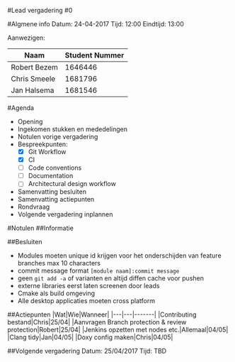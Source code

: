 #Lead vergadering #0

#Algmene info
Datum:		24-04-2017
Tijd:		12:00
Eindtijd:	13:00

Aanwezigen:

| Naam | Student Nummer |
|--------|--------------|
|Robert Bezem|1646446|
|Chris Smeele|1681796|
|Jan Halsema|1681546|

#Agenda
- Opening
- Ingekomen stukken en mededelingen
- Notulen vorige vergadering
-	Bespreekpunten:
	- [x] Git Workflow
	- [x] CI
	- [ ] Code conventions
	- [ ] Documentation
	- [ ] Architectural design workflow
- Samenvatting besluiten
- Samenvatting actiepunten
- Rondvraag
- Volgende vergadering inplannen

#Notulen
##Informatie

##Besluiten
- Modules moeten unique id krijgen voor het onderschijden van feature branches max 10 characters
- commit message format `[module naam]:commit message`
- geen `git add -a` of varianten en altijd diffen cache voor pushen
- externe libraries eerst laten screenen door leads
- Cmake als build omgeving
- Alle desktop applicaties moeten cross platform

##Actiepunten
|Wat|Wie|Wanneer|
|---|---|-------|
|Contributing bestand|Chris|25/04|
|Aanvragen Branch protection & review protection|Robert|25/04|
|Jenkins opzetten met nodes etc.|Allemaal|04/05|
|Clang tidy|Jan|04/05|
|Doxy config maken|Chris|04/05|

##Volgende vergadering
Datum:	25/04/2017
Tijd:	TBD